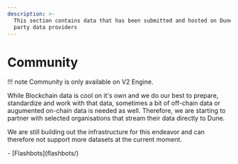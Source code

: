 ```yaml
---
description: >-
  This section contains data that has been submitted and hosted on Dune by 3rd
  party data providers
---
```


# Community

!!! note
    Community is only available on V2 Engine.

While Blockchain data is cool on it's own and we do our best to prepare, standardize and work with that data, sometimes a bit of off-chain data or augumented on-chain data is needed as well. Therefore, we are starting to partner with selected organisations that stream their data directly to Dune.

We are still building out the infrastructure for this endeavor and can therefore not support more datasets at the current moment.

<div class="cards grid" markdown>
- [Flashbots](flashbots/)
</div>
